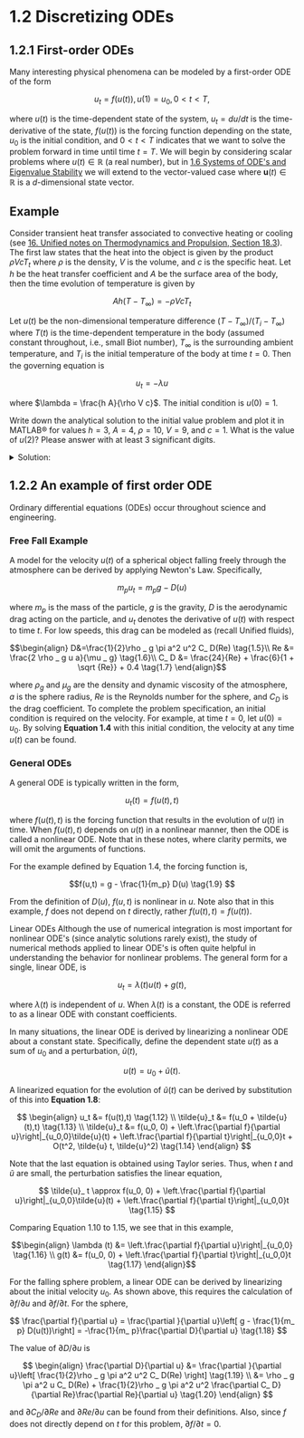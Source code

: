 # 1.2 Discretizing ODEs
## 1.2.1 First-order ODEs

Many interesting physical phenomena can be modeled by a first-order ODE of the form

$$ u_t = f(u(t)), u(1)=u_0, 0 < t < T, \tag{1.1}$$

where $u(t)$ is the time-dependent state of the system, $u_ t=du/dt$ is the time-derivative of the state, $f(u(t))$ is the forcing function depending on the state, $u_0$ is the initial condition, and $0 < t < T$ indicates that we want to solve the problem forward in time until time $t=T$. We will begin by considering scalar problems where $u(t)\in \mathbb {R}$ (a real number), but in [1.6 Systems of ODE's and Eigenvalue Stability]() we will extend to the vector-valued case where $\mathbf{u}(t)\in \mathbb {R}$ is a $d$-dimensional state vector.

Example
-------

Consider transient heat transfer associated to convective heating or cooling (see [16\. Unified notes on Thermodynamics and Propulsion, Section 18.3](http://web.mit.edu/16.unified/www/SPRING/propulsion/notes/node129.html)). The first law states that the heat into the object is given by the product $\rho V c T_ t$ where $\rho$ is the density, $V$ is the volume, and $c$ is the specific heat. Let $h$ be the heat transfer coefficient and $A$ be the surface area of the body, then the time evolution of temperature is given by

$$A h (T-T_\infty ) = - \rho V c T_ t \tag{1.2}$$

Let $u(t)$ be the non-dimensional temperature difference $(T-T_\infty )/(T_ i-T_\infty )$ where $T(t)$ is the time-dependent temperature in the body (assumed constant throughout, i.e., small Biot number), $T_\infty$ is the surrounding ambient temperature, and $T_i$ is the initial temperature of the body at time $t=0$. Then the governing equation is

$$u_t = -\lambda u \tag{1.3}$$

where $\lambda = \frac{h A}{\rho V c}$. The initial condition is $u(0)=1$.

Write down the analytical solution to the initial value problem and plot it in MATLAB® for values $h=3$, $A=4$, $\rho =10$, $V=9$, and $c=1$. What is the value of $u(2)$? Please answer with at least 3 significant digits.  

<details>
<summary> Solution:</summary>
0.76592833
</details>

## 1.2.2 An example of first order ODE

Ordinary differential equations (ODEs) occur throughout science and engineering.

### Free Fall Example

A model for the velocity $u(t)$ of a spherical object falling freely through the 
atmosphere can be derived by applying Newton's Law. Specifically,

$$ m_ p u_ t = m_ p g - D(u) \tag{1.4} $$

where $m_p$ is the mass of the particle, $g$ is the gravity, $D$ is the aerodynamic 
drag acting on the particle, and $u_t$ denotes the derivative of $u(t)$ with respect 
to time $t$. For low speeds, this drag can be modeled as (recall Unified fluids),

$$\begin{align}
D&=\frac{1}{2}\rho _ g \pi a^2 u^2 C_ D(Re) \tag{1.5}\\
Re &= \frac{2 \rho _ g u a}{\mu _ g} \tag{1.6}\\
C_ D &= \frac{24}{Re} + \frac{6}{1 + \sqrt  {Re}} + 0.4 \tag{1.7}
\end{align}$$

where $\rho _ g$ and $\mu _ g$ are the density and dynamic viscosity of the atmosphere, 
$a$ is the sphere radius, $Re$ is the Reynolds number for the sphere, and $C_ D$ is 
the drag coefficient. To complete the problem specification, an initial condition is 
required on the velocity. For example, at time $t=0$, let $u(0) = u_0$. By solving **Equation 1.4** 
with this initial condition, the velocity at any time $u(t)$ can be found.

### General ODEs

A general ODE is typically written in the form,

$$u_t(t) = f(u(t),t) \tag{1.8}$$

where $f(u(t),t)$ is the forcing function that results in the evolution of $u(t)$ in time. When $f(u(t),t)$ depends on $u(t)$ in a nonlinear manner, then the ODE is called a nonlinear ODE. Note that in these notes, where clarity permits, we will omit the arguments of functions.

For the example defined by Equation 1.4, the forcing function is,

$$f(u,t) = g - \frac{1}{m_p} D(u) \tag{1.9} $$

From the definition of $D(u)$, $f(u,t)$ is nonlinear in $u$. Note also that in this example, $f$ does not depend on $t$ directly, rather $f(u(t),t) = f(u(t))$.

Linear ODEs
Although the use of numerical integration is most important for nonlinear ODE's (since analytic solutions rarely exist), the study of numerical methods applied to linear ODE's is often quite helpful in understanding the behavior for nonlinear problems. The general form for a single, linear ODE, is

$$ u_t = \lambda (t) u(t) + g(t), \tag{1.10} $$

where $\lambda (t)$ is independent of $u$. When $\lambda (t)$ is a constant, the ODE is referred to as a linear ODE with constant coefficients.

In many situations, the linear ODE is derived by linearizing a nonlinear ODE about a constant state. Specifically, define the dependent state $u(t)$ as a sum of $u_0$ and a perturbation, $\tilde{u}(t)$,

$$u(t) = u_0 + \tilde{u}(t). \tag{1.11}$$

A linearized equation for the evolution of $\tilde{u}(t)$ can be derived by substitution of this into **Equation 1.8**:

$$
\begin{align}
u_t  &= f(u(t),t) \tag{1.12} \\
\tilde{u}_t &= f(u_0 + \tilde{u}(t),t) \tag{1.13} \\
\tilde{u}_t &= f(u_0, 0) + \left.\frac{\partial f}{\partial u}\right|_{u_0,0}\tilde{u}(t) + \left.\frac{\partial f}{\partial t}\right|_{u_0,0}t + O(t^2, \tilde{u} t, \tilde{u}^2) \tag{1.14}
\end{align}
$$

Note that the last equation is obtained using Taylor series. Thus, when $t$ and $\tilde{u}$ are small, the perturbation satisfies the linear equation,

$$ \tilde{u}_ t \approx f(u_0, 0) + \left.\frac{\partial f}{\partial u}\right|_{u_0,0}\tilde{u}(t) + \left.\frac{\partial f}{\partial t}\right|_{u_0,0}t \tag{1.15} $$

Comparing Equation 1.10 to 1.15, we see that in this example,

$$\begin{align}
\lambda (t) &= \left.\frac{\partial f}{\partial u}\right|_{u_0,0} \tag{1.16} \\
g(t) &= f(u_0, 0) + \left.\frac{\partial f}{\partial t}\right|_{u_0,0}t \tag{1.17}
\end{align}$$

For the falling sphere problem, a linear ODE can be derived by linearizing about the initial velocity $u_0$. As shown above, this requires the calculation of ${\partial f}/{\partial u}$ and ${\partial f}/{\partial t}$. For the sphere,

$$ \frac{\partial f}{\partial u} = \frac{\partial }{\partial u}\left[ g - \frac{1}{m_ p} D(u(t))\right] = -\frac{1}{m_ p}\frac{\partial D}{\partial u} \tag{1.18} $$

The value of ${\partial D}/{\partial u}$ is

$$
\begin{align}
\frac{\partial D}{\partial u} &= \frac{\partial }{\partial u}\left[ \frac{1}{2}\rho _ g \pi a^2 u^2 C_ D(Re) \right] \tag{1.19} \\
&= \rho _ g \pi a^2 u C_ D(Re) + \frac{1}{2}\rho _ g \pi a^2 u^2 \frac{\partial C_ D}{\partial Re}\frac{\partial Re}{\partial u} \tag{1.20}
\end{align}
$$

and ${\partial C_ D}/{\partial Re}$ and ${\partial Re}/{\partial u}$ can be found from their definitions. Also, since $f$ does not directly depend on $t$ for this problem, ${\partial f}/{\partial t} = 0.$

